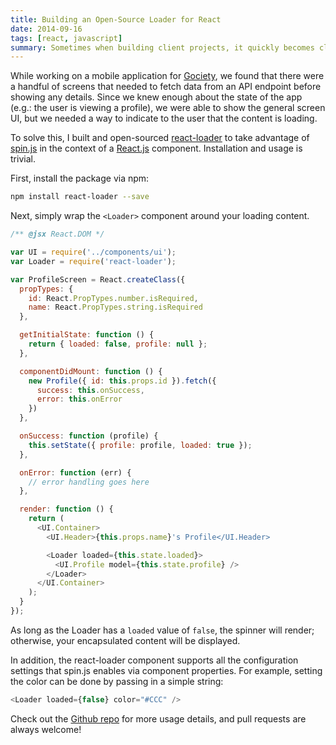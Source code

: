 ```yaml
---
title: Building an Open-Source Loader for React
date: 2014-09-16
tags: [react, javascript]
summary: Sometimes when building client projects, it quickly becomes clear when some code is going to be used and reused. Such is the case with a loader implementation for Gociety, a mobile app we recently worked on that uses React. When that happens, we like to give back -- and what better way than to open-source some code for others to use?
---
```


While working on a mobile application for [Gociety](https://gociety.com/), we found that there were a handful of screens that needed to fetch data from an API endpoint before showing any details.  Since we knew enough about the state of the app (e.g.: the user is viewing a profile), we were able to show the general screen UI, but we needed a way to indicate to the user that the content is loading.

To solve this, I built and open-sourced [react-loader](https://github.com/quickleft/react-loader) to take advantage of [spin.js](https://spin.js.org/) in the context of a [React.js](https://react.dev/) component.  Installation and usage is trivial.

First, install the package via npm:

```bash
npm install react-loader --save
```

Next, simply wrap the `<Loader>` component around your loading content.

```js
/** @jsx React.DOM */

var UI = require('../components/ui');
var Loader = require('react-loader');

var ProfileScreen = React.createClass({
  propTypes: {
    id: React.PropTypes.number.isRequired,
    name: React.PropTypes.string.isRequired
  },

  getInitialState: function () {
    return { loaded: false, profile: null };
  },

  componentDidMount: function () {
    new Profile({ id: this.props.id }).fetch({
      success: this.onSuccess,
      error: this.onError
    })
  },

  onSuccess: function (profile) {
    this.setState({ profile: profile, loaded: true });
  },

  onError: function (err) {
    // error handling goes here
  },

  render: function () {
    return (
      <UI.Container>
        <UI.Header>{this.props.name}'s Profile</UI.Header>

        <Loader loaded={this.state.loaded}>
          <UI.Profile model={this.state.profile} />
        </Loader>
      </UI.Container>
    );
  }
});
```

As long as the Loader has a `loaded` value of `false`, the spinner will render; otherwise, your encapsulated content will be displayed.

In addition, the react-loader component supports all the configuration settings that spin.js enables via component properties.  For example, setting the color can be done by passing in a simple string:

```js
<Loader loaded={false} color="#CCC" />
```

Check out the [Github repo](https://github.com/quickleft/react-loader) for more usage details, and pull requests are always welcome!
